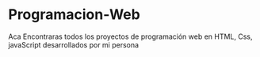 # Programacion-Web
Aca Encontraras todos los proyectos de programación web en HTML, Css, javaScript desarrollados por mi persona
